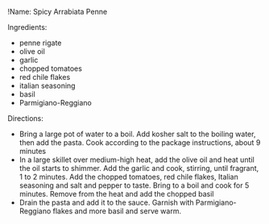 !Name: Spicy Arrabiata Penne

Ingredients:
- penne rigate
- olive oil
- garlic
- chopped tomatoes
- red chile flakes
- italian seasoning
- basil
- Parmigiano-Reggiano

Directions:
- Bring a large pot of water to a boil. Add kosher salt to the boiling water, then add the pasta. Cook according to the package instructions, about 9 minutes
- In a large skillet over medium-high heat, add the olive oil and heat until the oil starts to shimmer. Add the garlic and cook, stirring, until fragrant, 1 to 2 minutes. Add the chopped tomatoes, red chile flakes, Italian seasoning and salt and pepper to taste. Bring to a boil and cook for 5 minutes. Remove from the heat and add the chopped basil
- Drain the pasta and add it to the sauce. Garnish with Parmigiano-Reggiano flakes and more basil and serve warm.
